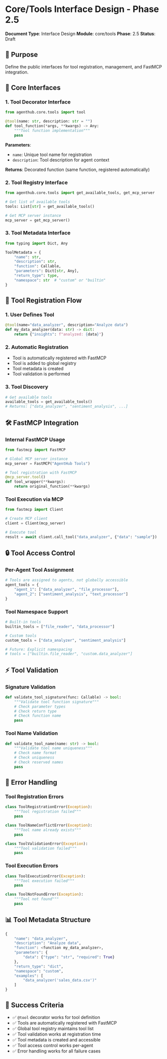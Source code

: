 # Core/Tools Interface Design - Phase 2.5

**Document Type**: Interface Design
**Module**: core/tools
**Phase**: 2.5
**Status**: Draft

## 🎯 **Purpose**

Define the public interfaces for tool registration, management, and FastMCP integration.

## 🔧 **Core Interfaces**

### **1. Tool Decorator Interface**

```python
from agenthub.core.tools import tool

@tool(name: str, description: str = "")
def tool_function(*args, **kwargs) -> Any:
    """Tool function implementation"""
    pass
```

**Parameters**:
- `name`: Unique tool name for registration
- `description`: Tool description for agent context

**Returns**: Decorated function (same function, registered automatically)

### **2. Tool Registry Interface**

```python
from agenthub.core.tools import get_available_tools, get_mcp_server

# Get list of available tools
tools: List[str] = get_available_tools()

# Get MCP server instance
mcp_server = get_mcp_server()
```

### **3. Tool Metadata Interface**

```python
from typing import Dict, Any

ToolMetadata = {
    "name": str,
    "description": str,
    "function": Callable,
    "parameters": Dict[str, Any],
    "return_type": type,
    "namespace": str  # "custom" or "builtin"
}
```

## 🔄 **Tool Registration Flow**

### **1. User Defines Tool**
```python
@tool(name="data_analyzer", description="Analyze data")
def my_data_analyzer(data: str) -> dict:
    return {"insights": f"analyzed: {data}"}
```

### **2. Automatic Registration**
- Tool is automatically registered with FastMCP
- Tool is added to global registry
- Tool metadata is created
- Tool validation is performed

### **3. Tool Discovery**
```python
# Get available tools
available_tools = get_available_tools()
# Returns: ["data_analyzer", "sentiment_analysis", ...]
```

## 🛠️ **FastMCP Integration**

### **Internal FastMCP Usage**
```python
from fastmcp import FastMCP

# Global MCP server instance
mcp_server = FastMCP("AgentHub Tools")

# Tool registration with FastMCP
@mcp_server.tool()
def tool_wrapper(**kwargs):
    return original_function(**kwargs)
```

### **Tool Execution via MCP**
```python
from fastmcp import Client

# Create MCP client
client = Client(mcp_server)

# Execute tool
result = await client.call_tool("data_analyzer", {"data": "sample"})
```

## 🔒 **Tool Access Control**

### **Per-Agent Tool Assignment**
```python
# Tools are assigned to agents, not globally accessible
agent_tools = {
    "agent_1": ["data_analyzer", "file_processor"],
    "agent_2": ["sentiment_analysis", "text_processor"]
}
```

### **Tool Namespace Support**
```python
# Built-in tools
builtin_tools = ["file_reader", "data_processor"]

# Custom tools
custom_tools = ["data_analyzer", "sentiment_analysis"]

# Future: Explicit namespacing
# tools = ["builtin.file_reader", "custom.data_analyzer"]
```

## ⚡ **Tool Validation**

### **Signature Validation**
```python
def validate_tool_signature(func: Callable) -> bool:
    """Validate tool function signature"""
    # Check parameter types
    # Check return type
    # Check function name
    pass
```

### **Tool Name Validation**
```python
def validate_tool_name(name: str) -> bool:
    """Validate tool name uniqueness"""
    # Check name format
    # Check uniqueness
    # Check reserved names
    pass
```

## 🔄 **Error Handling**

### **Tool Registration Errors**
```python
class ToolRegistrationError(Exception):
    """Tool registration failed"""
    pass

class ToolNameConflictError(Exception):
    """Tool name already exists"""
    pass

class ToolValidationError(Exception):
    """Tool validation failed"""
    pass
```

### **Tool Execution Errors**
```python
class ToolExecutionError(Exception):
    """Tool execution failed"""
    pass

class ToolNotFoundError(Exception):
    """Tool not found"""
    pass
```

## 📊 **Tool Metadata Structure**

```python
{
    "name": "data_analyzer",
    "description": "Analyze data",
    "function": <function my_data_analyzer>,
    "parameters": {
        "data": {"type": "str", "required": True}
    },
    "return_type": "dict",
    "namespace": "custom",
    "examples": [
        "data_analyzer('sales_data.csv')"
    ]
}
```

## 🎯 **Success Criteria**

- ✅ `@tool` decorator works for tool definition
- ✅ Tools are automatically registered with FastMCP
- ✅ Global tool registry maintains tool list
- ✅ Tool validation works at registration time
- ✅ Tool metadata is created and accessible
- ✅ Tool access control works per-agent
- ✅ Error handling works for all failure cases
